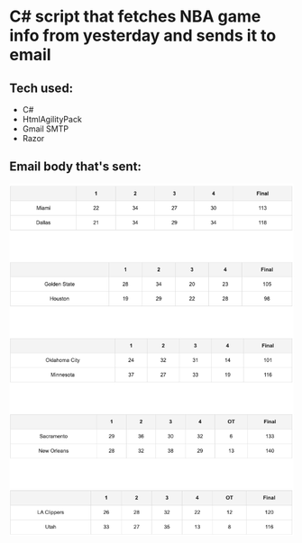 # C# script that fetches NBA game info from yesterday and sends it to email

## Tech used:
- C#
- HtmlAgilityPack
- Gmail SMTP
- Razor

## Email body that's sent:
![screenshot](email.png)
